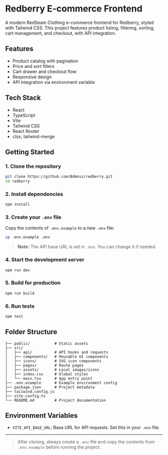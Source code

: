 # Redberry E-commerce Frontend

A modern RedSeam Clothing e-commerce frontend for Redberry, styled with Tailwind CSS. This project features product listing, filtering, sorting, cart management, and checkout, with API integration.

## Features

- Product catalog with pagination
- Price and sort filters
- Cart drawer and checkout flow
- Responsive design
- API integration via environment variable

## Tech Stack

- React
- TypeScript
- Vite
- Tailwind CSS
- React Router
- clsx, tailwind-merge

## Getting Started

### 1. Clone the repository

```bash
git clone https://github.com/Bdmnss/redberry.git
cd redberry
```

### 2. Install dependencies

```bash
npm install
```

### 3. Create your `.env` file

Copy the contents of `.env.example` to a new `.env` file:

```bash
cp .env.example .env
```

> **Note:** The API base URL is set in `.env`. You can change it if needed.

### 4. Start the development server

```bash
npm run dev
```

### 5. Build for production

```bash
npm run build
```

### 6. Run tests

```bash
npm test
```

## Folder Structure

```
├── public/           # Static assets
├── src/
│   ├── api/          # API hooks and requests
│   ├── components/   # Reusable UI components
│   ├── icons/        # SVG icon components
│   ├── pages/        # Route pages
│   ├── assets/       # Local images/icons
│   ├── index.css     # Global styles
│   └── main.tsx      # App entry point
├── .env.example      # Example environment config
├── package.json      # Project metadata
├── tailwind.config.js
├── vite.config.ts
└── README.md         # Project documentation
```

## Environment Variables

- `VITE_API_BASE_URL`: Base URL for API requests. Set this in your `.env` file.

---

> After cloning, always create a `.env` file and copy the contents from `.env.example` before running the project.
